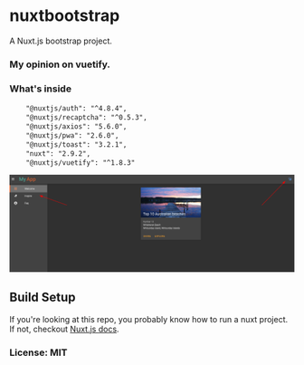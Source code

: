 # nuxtbootstrap

A Nuxt.js bootstrap project.

### My opinion on vuetify.

### What's inside

~~~~
    "@nuxtjs/auth": "^4.8.4",
    "@nuxtjs/recaptcha": "^0.5.3",
    "@nuxtjs/axios": "5.6.0",
    "@nuxtjs/pwa": "2.6.0",
    "@nuxtjs/toast": "3.2.1",
    "nuxt": "2.9.2",
    "@nuxtjs/vuetify": "^1.8.3"
~~~~


<img src="https://raw.githubusercontent.com/AndreiD/NuxtBootstrap/master/assets/howitlooks.png" alt="how it looks"/>

## Build Setup

If you're looking at this repo, you probably know how to run a nuxt project. If not, checkout [Nuxt.js docs](https://nuxtjs.org).

### License: MIT
